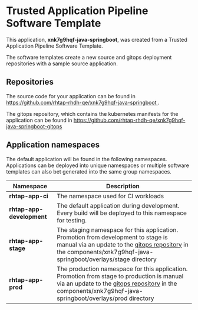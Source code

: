 # Trusted Application Pipeline Software Template

This application, **xnk7g9hqf-java-springboot**, was created from a Trusted Application Pipeline Software Template.

The software templates create a new source and gitops deployment repositories with a sample source application. 

## Repositories

The source code for your application can be found in [https://github.com/rhtap-rhdh-qe/xnk7g9hqf-java-springboot ](https://github.com/rhtap-rhdh-qe/xnk7g9hqf-java-springboot ).
 
The gitops repository, which contains the kubernetes manifests for the application can be found in 
[https://github.com/rhtap-rhdh-qe/xnk7g9hqf-java-springboot-gitops ](https://github.com/rhtap-rhdh-qe/xnk7g9hqf-java-springboot-gitops ) 

## Application namespaces 

The default application will be found in the following namespaces. Applications can be deployed into unique namespaces or multiple software templates can also bet generated into the same group namespaces.  

|  Namespace   |  Description   |  
| -------- | -------- |
| **rhtap-app-ci** | The namespace used for CI workloads |
| **rhtap-app-development** | The default application during development. Every build will be deployed to this namespace for testing. |
| **rhtap-app-stage** | The staging namespace for this application. Promotion from development to stage is manual via an update to the [gitops repository](https://github.com/rhtap-rhdh-qe/xnk7g9hqf-java-springboot-gitops ) in the components/xnk7g9hqf-java-springboot/overlays/stage directory |
| **rhtap-app-prod** | The production namespace for this application. Promotion from stage to production is manual via an update to the [gitops repository](https://github.com/rhtap-rhdh-qe/xnk7g9hqf-java-springboot-gitops ) in the components/xnk7g9hqf-java-springboot/overlays/prod directory |